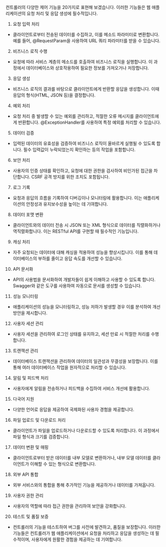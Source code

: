 컨트롤러의 다양한 제어 기능을 20가지로 표현해 보겠습니다. 이러한 기능들은 웹 애플리케이션의 요청 처리 및 응답 생성에 필수적입니다.
1. 요청 입력 처리
 * 클라이언트로부터 전송된 데이터를 수집하고, 이를 메소드 파라미터로 변환합니다. 예를 들어, @RequestParam을 사용하여 URL 쿼리 파라미터를 받을 수 있습니다.
2. 비즈니스 로직 수행
 * 요청에 따라 서비스 계층의 메소드를 호출하여 비즈니스 로직을 실행합니다. 이 과정에서 데이터베이스와 상호작용하여 필요한 정보를 가져오거나 저장합니다.
3. 응답 생성
 * 비즈니스 로직의 결과를 바탕으로 클라이언트에게 반환할 응답을 생성합니다. 이때 응답의 형식(HTML, JSON 등)을 결정합니다.
4. 예외 처리
 * 요청 처리 중 발생할 수 있는 예외를 관리하고, 적절한 오류 메시지를 클라이언트에게 반환합니다. @ExceptionHandler를 사용하여 특정 예외를 처리할 수 있습니다.
5. 데이터 검증
 * 입력된 데이터의 유효성을 검증하여 비즈니스 로직이 올바르게 실행될 수 있도록 합니다. 필수 입력값이 누락되었는지 확인하는 등의 작업을 포함합니다.
6. 보안 처리
 * 사용자의 인증 상태를 확인하고, 요청에 대한 권한을 검사하여 비인가된 접근을 차단합니다. CSRF 공격 방지를 위한 조치도 포함됩니다.
7. 로그 기록
 * 요청과 응답의 흐름을 기록하여 디버깅이나 모니터링에 활용합니다. 이는 애플리케이션의 안정성과 유지보수성을 높이는 데 기여합니다.
8. 데이터 포맷 변환
 * 클라이언트와의 데이터 전송 시 JSON 또는 XML 형식으로 데이터를 직렬화하거나 역직렬화합니다. 이는 RESTful API를 구현할 때 필수적인 기능입니다.
9. 캐싱 처리
 * 자주 요청되는 데이터에 대해 캐싱을 적용하여 성능을 향상시킵니다. 이를 통해 데이터베이스의 부하를 줄이고 응답 속도를 개선할 수 있습니다.
10. API 문서화
 * API의 사용법을 문서화하여 개발자들이 쉽게 이해하고 사용할 수 있도록 합니다. Swagger와 같은 도구를 사용하여 자동으로 문서를 생성할 수 있습니다.
11. 성능 모니터링
 * 애플리케이션의 성능을 모니터링하고, 성능 저하가 발생할 경우 이를 분석하여 개선 방안을 제시합니다.
12. 사용자 세션 관리
 * 사용자 세션을 관리하여 로그인 상태를 유지하고, 세션 만료 시 적절한 처리를 수행합니다.
13. 트랜잭션 관리
 * 데이터베이스 트랜잭션을 관리하여 데이터의 일관성과 무결성을 보장합니다. 이를 통해 여러 데이터베이스 작업을 원자적으로 처리할 수 있습니다.
14. 알림 및 피드백 처리
 * 사용자에게 알림을 전송하거나 피드백을 수집하여 서비스 개선에 활용합니다.
15. 다국어 지원
 * 다양한 언어로 응답을 제공하여 국제화된 사용자 경험을 제공합니다.
16. 파일 업로드 및 다운로드 처리
 * 클라이언트가 파일을 업로드하거나 다운로드할 수 있도록 처리합니다. 이 과정에서 파일 형식과 크기를 검증합니다.
17. 데이터 변환 및 매핑
 * 클라이언트로부터 받은 데이터를 내부 모델로 변환하거나, 내부 모델 데이터를 클라이언트가 이해할 수 있는 형식으로 변환합니다.
18. 외부 API 통합
 * 외부 서비스와의 통합을 통해 추가적인 기능을 제공하거나 데이터를 가져옵니다.
19. 사용자 권한 관리
 * 사용자의 역할에 따라 접근 권한을 관리하여 보안을 강화합니다.
20. 테스트 및 품질 보증
 * 컨트롤러의 기능을 테스트하여 버그를 사전에 발견하고, 품질을 보장합니다.
이러한 기능들은 컨트롤러가 웹 애플리케이션에서 요청을 처리하고 응답을 생성하는 데 필수적이며, 사용자에게 원활한 경험을 제공하는 데 기여합니다.
